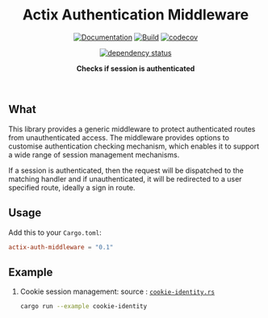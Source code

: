 <div align="center"><h1>Actix Authentication Middleware</h1>

[![Documentation](https://img.shields.io/badge/docs-master-blue)](https://realaravinth.github.io/actix-auth-middleware/actix_auth_middleware/)
[![Build](https://github.com/realaravinth/actix-auth-middleware/actions/workflows/linux.yml/badge.svg)](https://github.com/realaravinth/actix-auth-middleware/actions/workflows/linux.yml)
[![codecov](https://codecov.io/gh/realaravinth/actix-auth-middleware/branch/master/graph/badge.svg?token=TYZXLOOHYQ)](https://codecov.io/gh/realaravinth/actix-auth-middleware)

[![dependency status](https://deps.rs/repo/github/realaravinth/actix-auth-middleware/status.svg)](https://deps.rs/repo/github/realaravinth/actix-auth-middleware)

  <p>
    <strong>Checks if session is authenticated</strong>
  </p>
<br /></div>

## What

This library provides a generic middleware to protect authenticated
routes from unauthenticated access. The middleware provides options to
customise authentication checking mechanism, which enables it to
support a wide range of session management mechanisms.

If a session is authenticated, then the request will be dispatched to
the matching handler and if unauthenticated, it will be redirected to a
user specified route, ideally a sign in route.

## Usage

Add this to your `Cargo.toml`:

```toml
actix-auth-middleware = "0.1"
```

## Example

1. Cookie session management:
   source : [`cookie-identity.rs`]("./examples/cookie-identity.rs)
    ```bash
    cargo run --example cookie-identity
    ```
